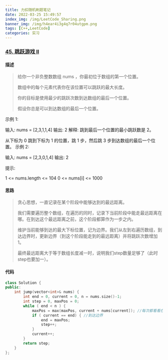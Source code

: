 ```yaml
---
title: 力扣随机刷题笔记
date: 2022-03-25 15:49:57
index_img: /img/LeetCode_Sharing.png
banner_img: /img/h4ear4i3g4q7r04utgpm.png
tags: [C++,LeetCode]
categories: 实习
---
```


### [45. 跳跃游戏 II](https://leetcode-cn.com/problems/jump-game-ii/)

#### 描述

> 给你一个非负整数数组 nums ，你最初位于数组的第一个位置。
>
> 数组中的每个元素代表你在该位置可以跳跃的最大长度。
>
> 你的目标是使用最少的跳跃次数到达数组的最后一个位置。
>
> 假设你总是可以到达数组的最后一个位置。
>

示例 1:

输入: nums = [2,3,1,1,4]
输出: 2
解释: 跳到最后一个位置的最小跳跃数是 2。

从下标为 0 跳到下标为 1 的位置，跳 1 步，然后跳 3 步到达数组的最后一个位置。
示例 2:

输入: nums = [2,3,0,1,4]
输出: 2




提示:

1 <= nums.length <= 104
0 <= nums[i] <= 1000

#### 思路

> 贪心思想，一直记录在某个阶段中能够达到的最远距离。
>
> 我们需要遍历整个数组，在遍历的同时，记录下当前阶段中能走最远距离在哪。在到达这个最远距离之前，这个阶段都算作为一步之内。
>
> 维护当前能够到达的最大下标位置，记为边界。我们从左到右遍历数组，到达边界时，更新边界（到这个阶段能走到的最远距离）并将跳跃次数增加 1。
>
> 最终最远距离大于等于数组长度减一时，说明我们step数量足够了（此时step也要加一）。

#### 代码

```c++
class Solution {
public:
    int jump(vector<int>& nums) {
        int end = 0, current = 0, n = nums.size()-1;
        int step = 0, maxPos = 0;
        while ( end < n ) {
            maxPos = max(maxPos, current + nums[current]); //每次都看看在当前位置下能走的最远值能不能更新
            if ( current == end) { //到达边界
                end = maxPos;
                step++;
            }
            current++;
        }
        return step;
    }
};
```


